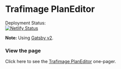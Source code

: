 # Trafimage PlanEditor

Deployment Status:<br />
[![Netlify Status](https://api.netlify.com/api/v1/badges/6a2e9426-73ce-4bd3-a335-5ad033d781dd/deploy-status)](https://app.netlify.com/sites/hungry-khorana-fb6885/deploys)

**Note:** Using [Gatsby v2](https://www.gatsbyjs.org/blog/2018-09-17-gatsby-v2/).

### View the page
Click here to see the [Trafimage PlanEditor](https://trafimage.mapset.ch/) one-pager.
